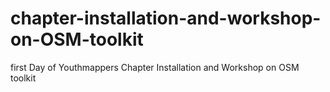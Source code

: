 # chapter-installation-and-workshop-on-OSM-toolkit
first Day of  Youthmappers Chapter Installation and Workshop on OSM toolkit
